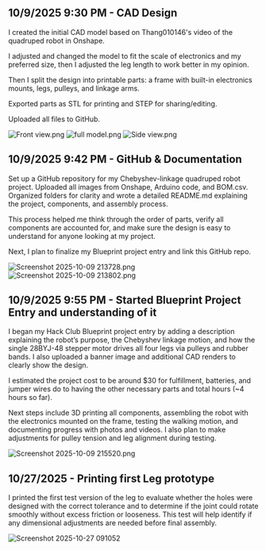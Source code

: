 <!--
  ===================    !!READ THIS NOTICE!!   ====================
  DO NOT edit this file manually. Your changes WILL BE OVERWRITTEN!
  This journal is auto generated and updated by Hack Club Blueprint.
  To edit this file, please edit your journal entries on Blueprint.
  ==================================================================
-->

## 10/9/2025 9:30 PM - CAD Design  

I created the initial CAD model based on Thang010146's video of the quadruped robot in Onshape.

I adjusted and changed the model to fit the scale of electronics and my preferred size, then I adjusted the leg length to work better in my opinion. 

Then I split the design into printable parts: a frame with built-in electronics mounts, legs, pulleys, and linkage arms.

Exported parts as STL for printing and STEP for sharing/editing.

Uploaded all files to GitHub.

![Front view.png](https://blueprint.hackclub.com/user-attachments/blobs/proxy/eyJfcmFpbHMiOnsiZGF0YSI6MTMyNCwicHVyIjoiYmxvYl9pZCJ9fQ==--bf5131c91f9ead9b0ba9ba5a8edddc186f371efc/Front%20view.png)
![full model.png](https://blueprint.hackclub.com/user-attachments/blobs/proxy/eyJfcmFpbHMiOnsiZGF0YSI6MTMyMywicHVyIjoiYmxvYl9pZCJ9fQ==--7855dee384f2e4755369a0f0a3bdbd7f50d17643/full%20model.png)
![Side view.png](https://blueprint.hackclub.com/user-attachments/blobs/proxy/eyJfcmFpbHMiOnsiZGF0YSI6MTMyNSwicHVyIjoiYmxvYl9pZCJ9fQ==--b1017f903c11ed2acdb8c507b02df225e6e8ad20/Side%20view.png)

  

## 10/9/2025 9:42 PM - GitHub & Documentation  

Set up a GitHub repository for my Chebyshev-linkage quadruped robot project. Uploaded all images from Onshape, Arduino code, and BOM.csv. Organized folders for clarity and wrote a detailed README.md explaining the project, components, and assembly process.

This process helped me think through the order of parts, verify all components are accounted for, and make sure the design is easy to understand for anyone looking at my project.

Next, I plan to finalize my Blueprint project entry and link this GitHub repo.

![Screenshot 2025-10-09 213728.png](https://blueprint.hackclub.com/user-attachments/blobs/proxy/eyJfcmFpbHMiOnsiZGF0YSI6MTMzMCwicHVyIjoiYmxvYl9pZCJ9fQ==--82b56f14c8ec2b4e52c2d6df9ed2cad66d6254a9/Screenshot%202025-10-09%20213728.png)
![Screenshot 2025-10-09 213802.png](https://blueprint.hackclub.com/user-attachments/blobs/proxy/eyJfcmFpbHMiOnsiZGF0YSI6MTMyOSwicHVyIjoiYmxvYl9pZCJ9fQ==--5527b69cabe8c8f2323b36edbd0b829787cbb38f/Screenshot%202025-10-09%20213802.png)
  

## 10/9/2025 9:55 PM - Started Blueprint Project Entry and understanding of it  

I began my Hack Club Blueprint project entry by adding a description explaining the robot’s purpose, the Chebyshev linkage motion, and how the single 28BYJ-48 stepper motor drives all four legs via pulleys and rubber bands. I also uploaded a banner image and additional CAD renders to clearly show the design.

I estimated the project cost to be around $30 for fulfillment, batteries, and jumper wires do to having the other necessary parts and total hours (~4 hours so far).

Next steps include 3D printing all components, assembling the robot with the electronics mounted on the frame, testing the walking motion, and documenting progress with photos and videos. I also plan to make adjustments for pulley tension and leg alignment during testing.

![Screenshot 2025-10-09 215520.png](https://blueprint.hackclub.com/user-attachments/blobs/proxy/eyJfcmFpbHMiOnsiZGF0YSI6MTMzNiwicHVyIjoiYmxvYl9pZCJ9fQ==--0bedb8d120a54739921729819d067030d665a96e/Screenshot%202025-10-09%20215520.png)
  

## 10/27/2025 - Printing first Leg prototype  

I printed the first test version of the leg to evaluate whether the holes were designed with the correct tolerance and to determine if the joint could rotate smoothly without excess friction or looseness. This test will help identify if any dimensional adjustments are needed before final assembly. 


![Screenshot 2025-10-27 091052](https://blueprint.hackclub.com/user-attachments/blobs/proxy/eyJfcmFpbHMiOnsiZGF0YSI6NTkyNywicHVyIjoiYmxvYl9pZCJ9fQ==--cd6e3eaba20c5baaf3d336c2aaa1f9efb8f31a07/Screenshot%202025-10-27%20091052.png)
  

